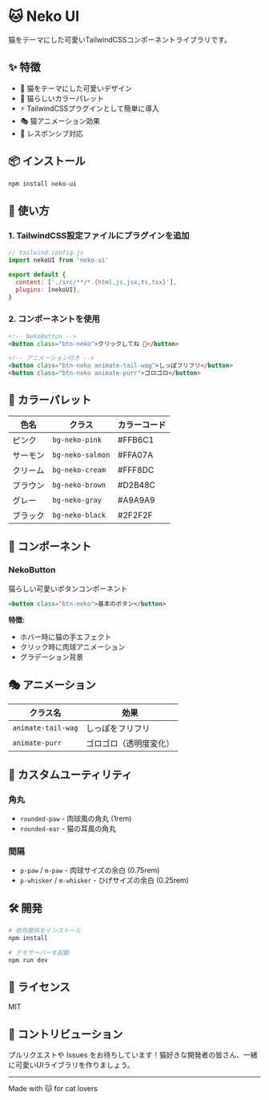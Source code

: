 # 🐱 Neko UI

猫をテーマにした可愛いTailwindCSSコンポーネントライブラリです。

## ✨ 特徴

- 🐾 猫をテーマにした可愛いデザイン
- 🎨 猫らしいカラーパレット
- ⚡ TailwindCSSプラグインとして簡単に導入
- 🎭 猫アニメーション効果
- 📱 レスポンシブ対応

## 📦 インストール

```bash
npm install neko-ui
```

## 🚀 使い方

### 1. TailwindCSS設定ファイルにプラグインを追加

```javascript
// tailwind.config.js
import nekoUI from 'neko-ui'

export default {
  content: ['./src/**/*.{html,js,jsx,ts,tsx}'],
  plugins: [nekoUI],
}
```

### 2. コンポーネントを使用

```html
<!-- NekoButton -->
<button class="btn-neko">クリックしてね 🐾</button>

<!-- アニメーション付き -->
<button class="btn-neko animate-tail-wag">しっぽフリフリ</button>
<button class="btn-neko animate-purr">ゴロゴロ</button>
```

## 🎨 カラーパレット

| 色名 | クラス | カラーコード |
|------|--------|-------------|
| ピンク | `bg-neko-pink` | #FFB6C1 |
| サーモン | `bg-neko-salmon` | #FFA07A |
| クリーム | `bg-neko-cream` | #FFF8DC |
| ブラウン | `bg-neko-brown` | #D2B48C |
| グレー | `bg-neko-gray` | #A9A9A9 |
| ブラック | `bg-neko-black` | #2F2F2F |

## 🧩 コンポーネント

### NekoButton

猫らしい可愛いボタンコンポーネント

```html
<button class="btn-neko">基本のボタン</button>
```

**特徴:**
- ホバー時に猫の手エフェクト
- クリック時に肉球アニメーション
- グラデーション背景

## 🎭 アニメーション

| クラス名 | 効果 |
|----------|------|
| `animate-tail-wag` | しっぽをフリフリ |
| `animate-purr` | ゴロゴロ（透明度変化） |

## 🎯 カスタムユーティリティ

### 角丸

- `rounded-paw` - 肉球風の角丸 (1rem)
- `rounded-ear` - 猫の耳風の角丸

### 間隔

- `p-paw` / `m-paw` - 肉球サイズの余白 (0.75rem)
- `p-whisker` / `m-whisker` - ひげサイズの余白 (0.25rem)

## 🛠️ 開発

```bash
# 依存関係をインストール
npm install

# デモサーバーを起動
npm run dev
```

## 📄 ライセンス

MIT

## 🐾 コントリビューション

プルリクエストや Issues をお待ちしています！猫好きな開発者の皆さん、一緒に可愛いUIライブラリを作りましょう。

---

Made with 🐱 for cat lovers